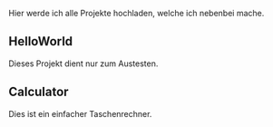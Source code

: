 Hier werde ich alle Projekte hochladen, welche ich nebenbei mache.

## HelloWorld
Dieses Projekt dient nur zum Austesten.

## Calculator
Dies ist ein einfacher Taschenrechner.

